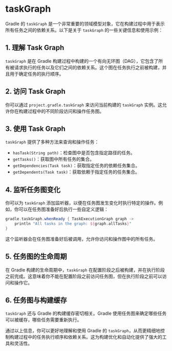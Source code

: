 # taskGraph

Gradle 的 `taskGraph` 是一个非常重要的领域模型对象，它在构建过程中用于表示所有任务之间的依赖关系。以下是关于 `taskGraph` 的一些关键信息和使用示例：

## 1. 理解 Task Graph

`taskGraph` 是在 Gradle 构建过程中构建的一个有向无环图（DAG），它包含了所有被请求执行的任务以及它们之间的依赖关系。这个图在任务执行之前被构建，并且用于确定任务的执行顺序。

## 2. 访问 Task Graph

你可以通过 `project.gradle.taskGraph` 来访问当前构建的 `taskGraph` 实例。这允许你在构建过程中的不同阶段访问和操作任务图。

## 3. 使用 Task Graph

`taskGraph` 提供了多种方法来查询和操作任务：

- `hasTask(String path)`：检查图中是否包含指定路径的任务。
- `getTasks()`：获取图中所有任务的集合。
- `getDependencies(Task task)`：获取指定任务的依赖任务集合。
- `getDependents(Task task)`：获取依赖于指定任务的任务集合。

## 4. 监听任务图变化

你可以为 `taskGraph` 添加监听器，以便在任务图发生变化时执行特定的操作。例如，你可以在任务图准备好后执行一些自定义逻辑：

```groovy
gradle.taskGraph.whenReady { TaskExecutionGraph graph ->
    println "All tasks in the graph: ${graph.allTasks}"
}
```

这个监听器会在任务图准备好后被调用，允许你访问和操作图中的所有任务。

## 5. 任务图的生命周期

在 Gradle 构建的生命周期中，`taskGraph` 在配置阶段之后被构建，并在执行阶段之前完成。这意味着你不能在配置阶段之前访问任务图，但在执行阶段之前可以访问和操作它。

## 6. 任务图与构建缓存

`taskGraph` 还与 Gradle 的构建缓存密切相关。Gradle 使用任务图来确定哪些任务可以被缓存，哪些任务需要重新执行。

通过以上信息，你可以更好地理解和使用 Gradle 的 `taskGraph`，从而更精细地控制构建过程中的任务执行顺序和依赖关系。这为构建优化和自动化提供了强大的工具和灵活性。
